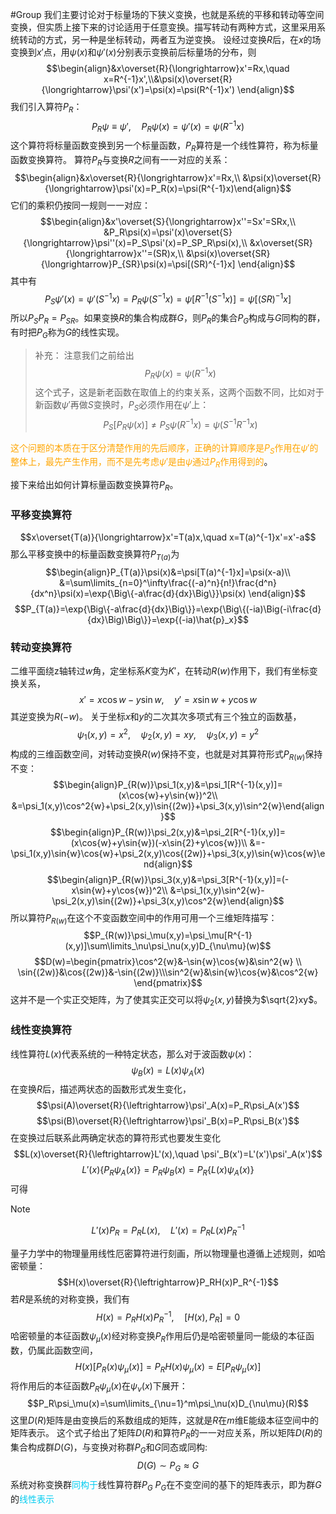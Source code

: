 #Group 
我们主要讨论对于标量场的下狭义变换，也就是系统的平移和转动等空间变换，但实质上接下来的讨论适用于任意变换。描写转动有两种方式，这里采用系统转动的方式，另一种是坐标转动，两者互为逆变换。
设经过变换$R$后，在$x$的场变换到$x'$点，用$\psi(x)$和$\psi'(x)$分别表示变换前后标量场的分布，则
$$\begin{align}&x\overset{R}{\longrightarrow}x'=Rx,\quad x=R^{-1}x',\\&\psi(x)\overset{R}{\longrightarrow}\psi'(x')=\psi(x)=\psi(R^{-1}x')
\end{align}$$
我们引入算符$P_R$：
$$P_R\psi\equiv\psi',\quad P_R\psi(x)=\psi'(x)=\psi(R^{-1}x)$$
这个算符将标量函数变换到另一个标量函数，$P_R$算符是一个线性算符，称为标量函数变换算符。
算符$P_R$与变换$R$之间有一一对应的关系：
$$\begin{align}&x\overset{R}{\longrightarrow}x'=Rx,\\
&\psi(x)\overset{R}{\longrightarrow}\psi'(x)=P_R(x)=\psi(R^{-1}x)\end{align}$$
它们的乘积仍按同一规则一一对应：
$$\begin{align}&x'\overset{S}{\longrightarrow}x''=Sx'=SRx,\\
&P_R\psi(x)=\psi'(x)\overset{S}{\longrightarrow}\psi''(x)=P_S\psi'(x)=P_SP_R\psi(x),\\
&x\overset{SR}{\longrightarrow}x''=(SR)x,\\
&\psi(x)\overset{SR}{\longrightarrow}P_{SR}\psi(x)=\psi[(SR)^{-1}x]
\end{align}$$
其中有
$$P_S\psi'(x)=\psi'(S^{-1}x)=P_R\psi(S^{-1}x)=\psi[R^{-1}(S^{-1}x)]=\psi[(SR)^{-1}x]$$
所以$P_SP_R=P_{SR}$。如果变换$R$的集合构成群$G$，则$P_R$的集合$P_G$构成与$G$同构的群，有时把$P_G$称为$G$的线性实现。
>补充：
>注意我们之前给出
>$$P_R\psi(x)=\psi(R^{-1}x)$$
>这个式子，这是新老函数在取值上的约束关系，这两个函数不同，比如对于新函数$\psi'$再做$S$变换时，$P_S$必须作用在$\psi'$上：
>$$P_S[P_R\psi(x)]\neq P_S\psi(R^{-1}x)=\psi(S^{-1}R^{-1}x)$$

<font color=orange>这个问题的本质在于区分清楚作用的先后顺序，正确的计算顺序是$P_S$作用在$\psi'$的整体上，最先产生作用，而不是先考虑$\psi'$是由$\psi$通过$P_R$作用得到的</font>。

接下来给出如何计算标量函数变换算符$P_R$。
### 平移变换算符
$$x\overset{T(a)}{\longrightarrow}x'=T(a)x,\quad x=T(a)^{-1}x'=x'-a$$
那么平移变换中的标量函数变换算符$P_{T(a)}$为
$$\begin{align}P_{T(a)}\psi(x)&=\psi[T(a)^{-1}x]=\psi(x-a)\\
&=\sum\limits_{n=0}^\infty\frac{(-a)^n}{n!}\frac{d^n}{dx^n}\psi(x)=\exp{\Big\{-a\frac{d}{dx}\Big\}}\psi(x)
\end{align}$$
$$P_{T(a)}=\exp{\Big\{-a\frac{d}{dx}\Big\}}=\exp{\Big\{(-ia)\Big(-i\frac{d}{dx}\Big)\Big\}}=\exp{(-ia)\hat{p}_x}$$

### 转动变换算符
二维平面绕z轴转过$w$角，定坐标系$K$变为$K'$，在转动$R(w)$作用下，我们有坐标变换关系，
$$x'=x\cos{w}-y\sin{w},\quad y'=x\sin{w}+y\cos{w}$$
其逆变换为$R(-w)$。
关于坐标$x$和$y$的二次其次多项式有三个独立的函数基，
$$\psi_1(x,y)=x^2,\quad \psi_2(x,y)=xy,\quad \psi_3(x,y)=y^2$$
构成的三维函数空间，对转动变换$R(w)$保持不变，也就是对其算符形式$P_{R(w)}$保持不变：
$$\begin{align}P_{R(w)}\psi_1(x,y)&=\psi_1[R^{-1}(x,y)]=(x\cos{w}+y\sin{w})^2\\
&=\psi_1(x,y)\cos^2{w}+\psi_2(x,y)\sin{(2w)}+\psi_3(x,y)\sin^2{w}\end{align}$$
$$\begin{align}P_{R(w)}\psi_2(x,y)&=\psi_2[R^{-1}(x,y)]=(x\cos{w}+y\sin{w})(-x\sin{2}+y\cos{w})\\
&=-\psi_1(x,y)\sin{w}\cos{w}+\psi_2(x,y)\cos{(2w)}+\psi_3(x,y)\sin{w}\cos{w}\end{align}$$
$$\begin{align}P_{R(w)}\psi_3(x,y)&=\psi_3[R^{-1}(x,y)]=(-x\sin{w}+y\cos{w})^2\\
&=\psi_1(x,y)\sin^2{w}-\psi_2(x,y)\sin{(2w)}+\psi_3(x,y)\cos^2{w}\end{align}$$
所以算符$P_{R(w)}$在这个不变函数空间中的作用可用一个三维矩阵描写：
$$P_{R(w)}\psi_\mu(x,y)=\psi_\mu[R^{-1}(x,y)]\sum\limits_\nu\psi_\nu(x,y)D_{\nu\mu}(w)$$
$$D(w)=\begin{pmatrix}\cos^2{w}&-\sin{w}\cos{w}&\sin^2{w} \\  \sin{(2w)}&\cos{(2w)}&-\sin{(2w)}\\\sin^2{w}&\sin{w}\cos{w}&\cos^2{w} \end{pmatrix}$$
这并不是一个实正交矩阵，为了使其实正交可以将$\psi_2(x,y)$替换为$\sqrt{2}xy$。

### 线性变换算符
线性算符$L(x)$代表系统的一种特定状态，那么对于波函数$\psi(x)$：
$$\psi_B(x)=L(x)\psi_A(x)$$
在变换$R$后，描述两状态的函数形式发生变化，
$$\psi(A)\overset{R}{\leftrightarrow}\psi'_A(x)=P_R\psi_A(x')$$
$$\psi(B)\overset{R}{\leftrightarrow}\psi'_B(x)=P_R\psi_B(x')$$
在变换过后联系此两确定状态的算符形式也要发生变化
$$L(x)\overset{R}{\leftrightarrow}L'(x),\quad \psi'_B(x')=L'(x')\psi'_A(x')$$
$$L'(x)\{P_R\psi_A(x)\}=P_R\psi_B(x)=P_R\{L(x)\psi_A(x)\}$$
可得
>[!note] 
>$$L'(x)P_R=P_RL(x),\quad L'(x)=P_RL(x)P_R^{-1}$$

量子力学中的物理量用线性厄密算符进行刻画，所以物理量也遵循上述规则，如哈密顿量：
$$H(x)\overset{R}{\leftrightarrow}P_RH(x)P_R^{-1}$$
若$R$是系统的对称变换，我们有
$$H(x)=P_RH(x)P_R^{-1},\quad [H(x),P_R]=0$$
哈密顿量的本征函数$\psi_\mu(x)$经对称变换$P_R$作用后仍是哈密顿量同一能级的本征函数，仍属此函数空间，
$$H(x)[P_R(x)\psi_\mu(x)]=P_RH(x)\psi_\mu(x)=E[P_R\psi_\mu(x)]$$
将作用后的本征函数$P_R\psi_\mu(x)$在$\psi_\nu(x)$下展开：
$$P_R\psi_\mu(x)=\sum\limits_{\nu=1}^m\psi_\nu(x)D_{\nu\mu}(R)$$
这里$D(R)$矩阵是由变换后的系数组成的矩阵，这就是$R$在$m$维E能级本征空间中的矩阵表示。
这个式子给出了矩阵$D(R)$和算符$P_R$的一一对应关系，所以矩阵$D(R)$的集合构成群$D(G)$，与变换对称群$P_G$和$G$同态或同构:
$$D(G)\sim P_G\approx G$$
系统对称变换群<font color=##33CCFF>同构于</font>线性算符群$P_G$
$P_G$在不变空间的基下的矩阵表示，即为群$G$的<font color=##33CCFF>线性表示</font>